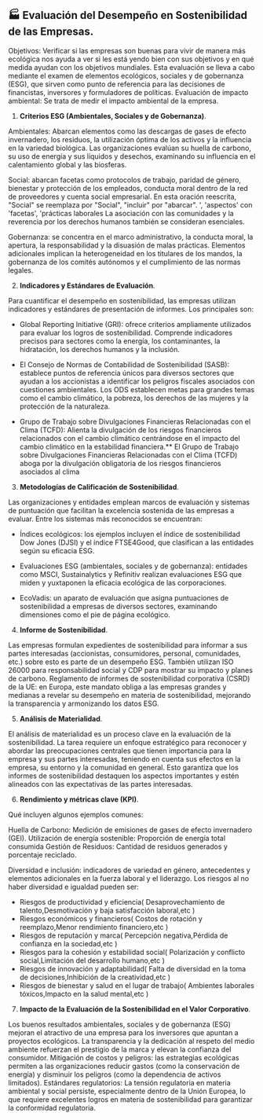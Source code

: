 ## 🏭 **Evaluación del Desempeño en Sostenibilidad de las Empresas.**

Objetivos: Verificar si las empresas son buenas para vivir de manera más ecológica nos ayuda a ver si les está yendo bien con sus objetivos y en qué medida ayudan con los objetivos mundiales. 
Esta evaluación se lleva a cabo mediante el examen de elementos ecológicos, sociales y de gobernanza (ESG), que sirven como punto de referencia para las decisiones de financistas, inversores y formuladores de políticas. Evaluación de impacto ambiental: Se trata de medir el impacto ambiental de la empresa.

1. **Criterios ESG (Ambientales, Sociales y de Gobernanza)**.

Ambientales: Abarcan elementos como las descargas de gases de efecto invernadero, los residuos, la utilización óptima de los activos y la influencia en la variedad biológica. Las organizaciones evalúan su huella de carbono, su uso de energía y sus líquidos y desechos, examinando su influencia en el calentamiento global y las biosferas.

Social: abarcan facetas como protocolos de trabajo, paridad de género, bienestar y protección de los empleados, conducta moral dentro de la red de proveedores y cuenta social empresarial. En esta oración reescrita, "Social" se reemplaza por "Social", "incluir" por "abarcar". ', 'aspectos' con 'facetas', 'prácticas laborales La asociación con las comunidades y la reverencia por los derechos humanos también se consideran esenciales.

Gobernanza: se concentra en el marco administrativo, la conducta moral, la apertura, la responsabilidad y la disuasión de malas prácticas. Elementos adicionales implican la heterogeneidad en los titulares de los mandos, la gobernanza de los comités autónomos y el cumplimiento de las normas legales.

2. **Indicadores y Estándares de Evaluación**.

Para cuantificar el desempeño en sostenibilidad, las empresas utilizan indicadores y estándares de presentación de informes. Los principales son:

- Global Reporting Initiative (GRI): ofrece criterios ampliamente utilizados para evaluar los logros de sostenibilidad. Comprende indicadores precisos para sectores como la energía, los contaminantes, la hidratación, los derechos humanos y la inclusión.

- El Consejo de Normas de Contabilidad de Sostenibilidad (SASB): establece puntos de referencia únicos para diversos sectores que ayudan a los accionistas a identificar los peligros fiscales asociados con cuestiones ambientales.
Los ODS establecen metas para grandes temas como el cambio climático, la pobreza, los derechos de las mujeres y la protección de la naturaleza.

- Grupo de Trabajo sobre Divulgaciones Financieras Relacionadas con el Clima (TCFD): Alienta la divulgación de los riesgos financieros relacionados con el cambio climático centrándose en el impacto del cambio climático en la estabilidad financiera.** El Grupo de Trabajo sobre Divulgaciones Financieras Relacionadas con el Clima (TCFD) aboga por la divulgación obligatoria de los riesgos financieros asociados al clima

3. **Metodologías de Calificación de Sostenibilidad**.

Las organizaciones y entidades emplean marcos de evaluación y sistemas de puntuación que facilitan la excelencia sostenida de las empresas a evaluar. Entre los sistemas más reconocidos se encuentran:

- Índices ecológicos: los ejemplos incluyen el índice de sostenibilidad Dow Jones (DJSI) y el índice FTSE4Good, que clasifican a las entidades según su eficacia ESG.

- Evaluaciones ESG (ambientales, sociales y de gobernanza): entidades como MSCI, Sustainalytics y Refinitiv realizan evaluaciones ESG que miden y yuxtaponen la eficacia ecológica de las corporaciones.

- EcoVadis: un aparato de evaluación que asigna puntuaciones de sostenibilidad a empresas de diversos sectores, examinando dimensiones como el pie de página ecológico.

4. **Informe de Sostenibilidad**.

Las empresas formulan expedientes de sostenibilidad para informar a sus partes interesadas (accionistas, consumidores, personal, comunidades, etc.) sobre esto es parte de un desempeño ESG.
También utilizan ISO 26000 para responsabilidad social y CDP para mostrar su impacto y planes de carbono.
Reglamento de informes de sostenibilidad corporativa (CSRD) de la UE: en Europa, este mandato obliga a las empresas grandes y medianas a revelar su desempeño en materia de sostenibilidad, mejorando la transparencia y armonizando los datos ESG.

5. **Análisis de Materialidad**.

El análisis de materialidad es un proceso clave en la evaluación de la sostenibilidad. La tarea requiere un enfoque estratégico para reconocer y abordar las preocupaciones centrales que tienen importancia para la empresa y sus partes interesadas, teniendo en cuenta sus efectos en la empresa, su entorno y la comunidad en general.
Esto garantiza que los informes de sostenibilidad destaquen los aspectos importantes y estén alineados con las expectativas de las partes interesadas.

6. **Rendimiento y métricas clave (KPI)**.

Qué incluyen algunos ejemplos comunes:

Huella de Carbono: Medición de emisiones de gases de efecto invernadero (GEI).
Utilización de energía sostenible: Proporción de energía total consumida
Gestión de Residuos: Cantidad de residuos generados y porcentaje reciclado.

Diversidad e inclusión: indicadores de variedad en género, antecedentes y elementos adicionales en la fuerza laboral y el liderazgo. Los riesgos al no haber diversidad e igualdad pueden ser:
- Riesgos de productividad y eficiencia( Desaprovechamiento de talento,Desmotivación y baja satisfacción laboral,etc )
- Riesgos económicos y financieros( Costos de rotación y reemplazo,Menor rendimiento financiero,etc )
- Riesgos de reputación y marca( Percepción negativa,Pérdida de confianza en la sociedad,etc )
- Riesgos para la cohesión y estabilidad social( Polarización y conflicto social,Limitación del desarrollo humano,etc )
- Riesgos de innovación y adaptabilidad( Falta de diversidad en la toma de decisiones,Inhibición de la creatividad,etc )
- Riesgos de bienestar y salud en el lugar de trabajo( Ambientes laborales tóxicos,Impacto en la salud mental,etc )


7. **Impacto de la Evaluación de la Sostenibilidad en el Valor Corporativo**.

Los buenos resultados ambientales, sociales y de gobernanza (ESG) mejoran el atractivo de una empresa para los inversores que apuntan a proyectos ecológicos.
La transparencia y la dedicación al respeto del medio ambiente refuerzan el prestigio de la marca y elevan la confianza del consumidor.
Mitigación de costos y peligros: las estrategias ecológicas permiten a las organizaciones reducir gastos (como la conservación de energía) y disminuir los peligros (como la dependencia de activos limitados).
Estándares regulatorios: La tensión regulatoria en materia ambiental y social persiste, especialmente dentro de la Unión Europea, lo que requiere excelentes logros en materia de sostenibilidad para garantizar la conformidad regulatoria.

